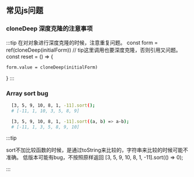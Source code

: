 ## 常见js问题

### cloneDeep 深度克隆的注意事项

:::tip
  在对对象进行深度克隆的时候，注意重复问题。
  const form = ref(cloneDeep(initialForm))
  // tip这里调用也要深度克隆，否则引用又问题。
  const reset = () => {

    form.value = cloneDeep(initialForm)
  }
:::

### Array sort bug

```bash
  [3, 5, 9, 10, 8, 1, -11].sort();
  # [-11, 1, 10, 3, 5, 8, 9]

  [3, 5, 9, 10, 8, 1, -11].sort((a, b) => a-b);
  # [-11, 1, 3, 5, 8, 9, 10]

```
:::tip

  sort不加比较函数的时候，是通过toString来比较的，字符串来比较的时候可能不准确。
  低版本可能有bug，不按照原样返回
  [3, 5, 9, 10, 8, 1, -11].sort(() => 0);
  
:::
